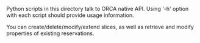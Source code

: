 Python scripts in this directory talk to ORCA native API. Using '-h' option with each script should provide usage information. 

You can create/delete/modify/extend slices, as well as retrieve and modify properties of existing reservations.
